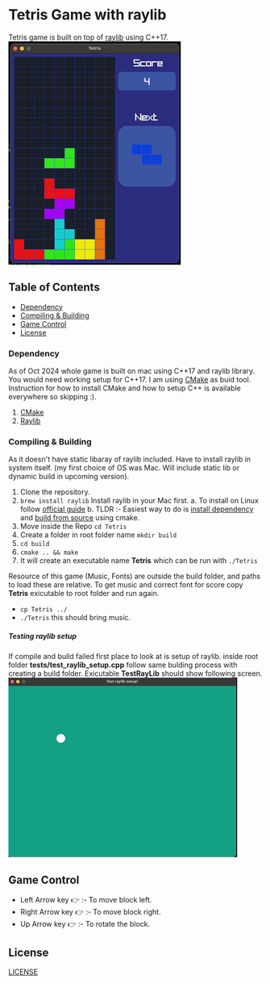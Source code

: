 # Tetris Game with raylib

Tetris game is built on top of [raylib](https://www.raylib.com/index.html) using C++17.</br>
![Tetris](/screenshots/screenshot_1.png)

## Table of Contents

- [Dependency](#Dependency)
- [Compiling & Building](#Compiling)
- [Game Control](#Game)
- [License](#license)

### Dependency

As of Oct 2024 whole game is built on mac using C++17 and raylib library. You would need working setup for C++17. I am using [CMake](https://cmake.org/) as buid tool. Instruction for how to install CMake and how to setup C++ is available everywhere so skipping :).

1. [CMake](https://cmake.org/)
2. [Raylib](https://www.raylib.com/index.html)

### Compiling & Building

As it doesn't have static libaray of raylib included. Have to install raylib in system itself. (my first choice of OS was Mac. Will include static lib or dynamic build in upcoming version).

1. Clone the repository.
2. `brew install raylib` Install raylib in your Mac first.
   a. To install on Linux follow [official guide](https://github.com/raysan5/raylib/wiki/Working-on-GNU-Linux)
   b. TLDR :- Easiest way to do is [install dependency](https://github.com/raysan5/raylib/wiki/Working-on-GNU-Linux#ubuntu) and [build from source](https://github.com/raysan5/raylib/wiki/Working-on-GNU-Linux#build-raylib-using-cmake) using cmake.
3. Move inside the Repo `cd Tetris`
4. Create a folder in root folder name `mkdir build`
5. `cd build`
6. `cmake .. && make`
7. It will create an executable name <b>Tetris</b> which can be run with `./Tetris`

Resource of this game (Music, Fonts) are outside the build folder, and paths to load these are relative. To get music and correct font for score copy <b>Tetris</b> exicutable to root folder and run again.

- `cp Tetris ../`
- `./Tetris` this should bring music.

##### Testing raylib setup

If compile and build failed first place to look at is setup of raylib.
inside root folder <b>tests/test_raylib_setup.cpp</b> follow same bulding process with creating a build folder. Exicutable <b>TestRayLib</b> should show following screen.
![TestRayLib](/screenshots/screenshot_2.png)

## Game Control

- Left Arrow key :point_right: :- To move block left.
- Right Arrow key :point_right: :- To move block right.
- Up Arrow key :point_right: :- To rotate the block.

## License

[LICENSE](https://github.com/xpd54/Tetris/blob/main/LICENSE)
